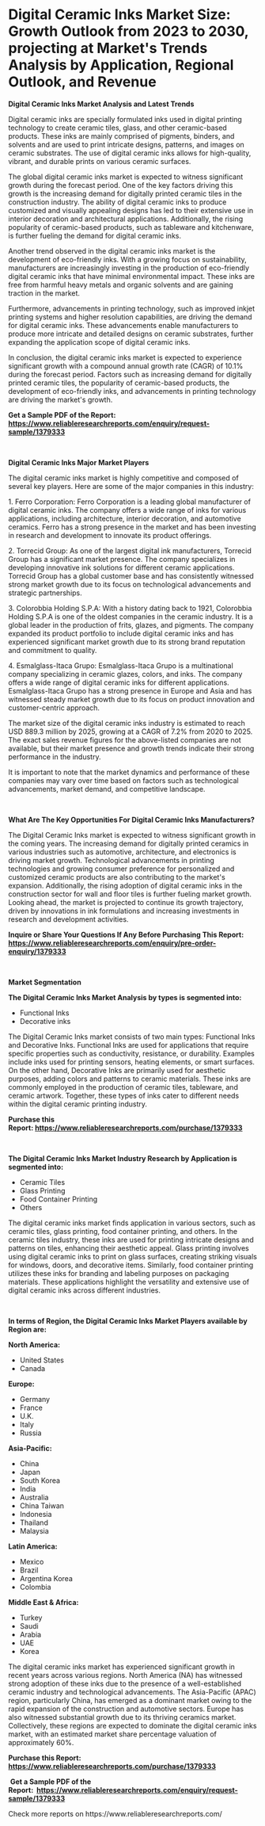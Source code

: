 <p><h1>Digital Ceramic Inks Market Size: Growth Outlook from 2023 to 2030, projecting at Market's Trends Analysis by Application, Regional Outlook, and Revenue</h1></p><p><strong>Digital Ceramic Inks Market Analysis and Latest Trends</strong></p>
<p><p>Digital ceramic inks are specially formulated inks used in digital printing technology to create ceramic tiles, glass, and other ceramic-based products. These inks are mainly comprised of pigments, binders, and solvents and are used to print intricate designs, patterns, and images on ceramic substrates. The use of digital ceramic inks allows for high-quality, vibrant, and durable prints on various ceramic surfaces.</p><p>The global digital ceramic inks market is expected to witness significant growth during the forecast period. One of the key factors driving this growth is the increasing demand for digitally printed ceramic tiles in the construction industry. The ability of digital ceramic inks to produce customized and visually appealing designs has led to their extensive use in interior decoration and architectural applications. Additionally, the rising popularity of ceramic-based products, such as tableware and kitchenware, is further fueling the demand for digital ceramic inks.</p><p>Another trend observed in the digital ceramic inks market is the development of eco-friendly inks. With a growing focus on sustainability, manufacturers are increasingly investing in the production of eco-friendly digital ceramic inks that have minimal environmental impact. These inks are free from harmful heavy metals and organic solvents and are gaining traction in the market.</p><p>Furthermore, advancements in printing technology, such as improved inkjet printing systems and higher resolution capabilities, are driving the demand for digital ceramic inks. These advancements enable manufacturers to produce more intricate and detailed designs on ceramic substrates, further expanding the application scope of digital ceramic inks.</p><p>In conclusion, the digital ceramic inks market is expected to experience significant growth with a compound annual growth rate (CAGR) of 10.1% during the forecast period. Factors such as increasing demand for digitally printed ceramic tiles, the popularity of ceramic-based products, the development of eco-friendly inks, and advancements in printing technology are driving the market's growth.</p></p>
<p><strong>Get a Sample PDF of the Report:&nbsp; <a href="https://www.reliableresearchreports.com/enquiry/request-sample/1379333">https://www.reliableresearchreports.com/enquiry/request-sample/1379333</a></strong></p>
<p>&nbsp;</p>
<p><strong>Digital Ceramic Inks Major Market Players</strong></p>
<p><p>The digital ceramic inks market is highly competitive and composed of several key players. Here are some of the major companies in this industry:</p><p>1. Ferro Corporation: Ferro Corporation is a leading global manufacturer of digital ceramic inks. The company offers a wide range of inks for various applications, including architecture, interior decoration, and automotive ceramics. Ferro has a strong presence in the market and has been investing in research and development to innovate its product offerings.</p><p>2. Torrecid Group: As one of the largest digital ink manufacturers, Torrecid Group has a significant market presence. The company specializes in developing innovative ink solutions for different ceramic applications. Torrecid Group has a global customer base and has consistently witnessed strong market growth due to its focus on technological advancements and strategic partnerships.</p><p>3. Colorobbia Holding S.P.A: With a history dating back to 1921, Colorobbia Holding S.P.A is one of the oldest companies in the ceramic industry. It is a global leader in the production of frits, glazes, and pigments. The company expanded its product portfolio to include digital ceramic inks and has experienced significant market growth due to its strong brand reputation and commitment to quality.</p><p>4. Esmalglass-Itaca Grupo: Esmalglass-Itaca Grupo is a multinational company specializing in ceramic glazes, colors, and inks. The company offers a wide range of digital ceramic inks for different applications. Esmalglass-Itaca Grupo has a strong presence in Europe and Asia and has witnessed steady market growth due to its focus on product innovation and customer-centric approach.</p><p>The market size of the digital ceramic inks industry is estimated to reach USD 889.3 million by 2025, growing at a CAGR of 7.2% from 2020 to 2025. The exact sales revenue figures for the above-listed companies are not available, but their market presence and growth trends indicate their strong performance in the industry.</p><p>It is important to note that the market dynamics and performance of these companies may vary over time based on factors such as technological advancements, market demand, and competitive landscape.</p></p>
<p>&nbsp;</p>
<p><strong>What Are The Key Opportunities For Digital Ceramic Inks Manufacturers?</strong></p>
<p><p>The Digital Ceramic Inks market is expected to witness significant growth in the coming years. The increasing demand for digitally printed ceramics in various industries such as automotive, architecture, and electronics is driving market growth. Technological advancements in printing technologies and growing consumer preference for personalized and customized ceramic products are also contributing to the market's expansion. Additionally, the rising adoption of digital ceramic inks in the construction sector for wall and floor tiles is further fueling market growth. Looking ahead, the market is projected to continue its growth trajectory, driven by innovations in ink formulations and increasing investments in research and development activities.</p></p>
<p><strong>Inquire or Share Your Questions If Any Before Purchasing This Report: <a href="https://www.reliableresearchreports.com/enquiry/pre-order-enquiry/1379333">https://www.reliableresearchreports.com/enquiry/pre-order-enquiry/1379333</a></strong></p>
<p>&nbsp;</p>
<p><strong>Market Segmentation</strong></p>
<p><strong>The Digital Ceramic Inks Market Analysis by types is segmented into:</strong></p>
<p><ul><li>Functional Inks</li><li>Decorative inks</li></ul></p>
<p><p>The Digital Ceramic Inks market consists of two main types: Functional Inks and Decorative Inks. Functional Inks are used for applications that require specific properties such as conductivity, resistance, or durability. Examples include inks used for printing sensors, heating elements, or smart surfaces. On the other hand, Decorative Inks are primarily used for aesthetic purposes, adding colors and patterns to ceramic materials. These inks are commonly employed in the production of ceramic tiles, tableware, and ceramic artwork. Together, these types of inks cater to different needs within the digital ceramic printing industry.</p></p>
<p><strong>Purchase this Report:&nbsp;<a href="https://www.reliableresearchreports.com/purchase/1379333">https://www.reliableresearchreports.com/purchase/1379333</a></strong></p>
<p>&nbsp;</p>
<p><strong>The Digital Ceramic Inks Market Industry Research by Application is segmented into:</strong></p>
<p><ul><li>Ceramic Tiles</li><li>Glass Printing</li><li>Food Container Printing</li><li>Others</li></ul></p>
<p><p>The digital ceramic inks market finds application in various sectors, such as ceramic tiles, glass printing, food container printing, and others. In the ceramic tiles industry, these inks are used for printing intricate designs and patterns on tiles, enhancing their aesthetic appeal. Glass printing involves using digital ceramic inks to print on glass surfaces, creating striking visuals for windows, doors, and decorative items. Similarly, food container printing utilizes these inks for branding and labeling purposes on packaging materials. These applications highlight the versatility and extensive use of digital ceramic inks across different industries.</p></p>
<p>&nbsp;</p>
<p><strong>In terms of Region, the Digital Ceramic Inks Market Players available by Region are:</strong></p>
<p>
    <p> <strong> North America: </strong>
        <ul>
            <li>United States</li>
            <li>Canada</li>
        </ul>
        </p> 
    <p> <strong> Europe: </strong>
        <ul>
            <li>Germany</li>
            <li>France</li>
            <li>U.K.</li>
            <li>Italy</li>
            <li>Russia</li>
        </ul>
        </p> 
    <p> <strong> Asia-Pacific: </strong>
        <ul>
            <li>China</li>
            <li>Japan</li>
            <li>South Korea</li>
            <li>India</li>
            <li>Australia</li>
            <li>China Taiwan</li>
            <li>Indonesia</li>
            <li>Thailand</li>
            <li>Malaysia</li>
        </ul>
        </p> 
    <p> <strong> Latin America: </strong>
        <ul>
            <li>Mexico</li>
            <li>Brazil</li>
            <li>Argentina Korea</li>
            <li>Colombia</li>
        </ul>
        </p> 
    <p> <strong> Middle East & Africa: </strong>
        <ul>
            <li>Turkey</li>
            <li>Saudi</li>
            <li>Arabia</li>
            <li>UAE</li>
            <li>Korea</li>
        </ul>
    </p>
    </p>
<p><p>The digital ceramic inks market has experienced significant growth in recent years across various regions. North America (NA) has witnessed strong adoption of these inks due to the presence of a well-established ceramic industry and technological advancements. The Asia-Pacific (APAC) region, particularly China, has emerged as a dominant market owing to the rapid expansion of the construction and automotive sectors. Europe has also witnessed substantial growth due to its thriving ceramics market. Collectively, these regions are expected to dominate the digital ceramic inks market, with an estimated market share percentage valuation of approximately 60%.</p></p>
<p><strong>Purchase this Report: <a href="https://www.reliableresearchreports.com/purchase/1379333">https://www.reliableresearchreports.com/purchase/1379333</a></strong></p>
<p>&nbsp;<strong>Get a Sample PDF of the Report:&nbsp;&nbsp;<a href="https://www.reliableresearchreports.com/enquiry/request-sample/1379333">https://www.reliableresearchreports.com/enquiry/request-sample/1379333</a></strong></p>
<p><strong></strong></p>
<p>Check more reports on https://www.reliableresearchreports.com/</p>